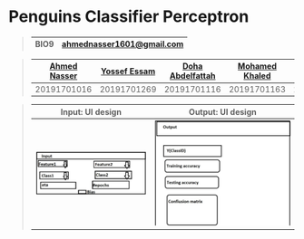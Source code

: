 # Penguins Classifier Perceptron

> | **BIO9** | **ahmednasser1601@gmail.com** |
> | :-: | :-: |

> | <a href="https://github.com/AhmedNasser1601">Ahmed Nasser</a> | <a href="https://github.com/YossefEFM">Yossef Essam</a> | <a href="https://github.com/dohaabdelfatah">Doha Abdelfattah</a> | <a href="https://github.com/mohamedKhaledBio">Mohamed Khaled</a> | <a href="https://github.com/abdelrahman-sedeek">Abdelrahman Tolba</a> |
> | :-: | :-: | :-: | :-: | :-: |
> | 20191701016 | 20191701269 | 20191701116 | 20191701163 | 20191701121 |

> | Input: UI design | Output: UI design |
> | :-: | :-: |
> | <img src="UI design - Input.jpg"> | <img src="UI design - Output.jpg"> |
